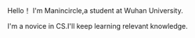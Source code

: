 Hello！ I'm Manincircle,a student at Wuhan University.

I'm a novice in CS.I'll keep learning relevant knowledge.
<script src="https://fastly.jsdelivr.net/gh/stevenjoezhang/live2d-widget@latest/autoload.js"></script>

